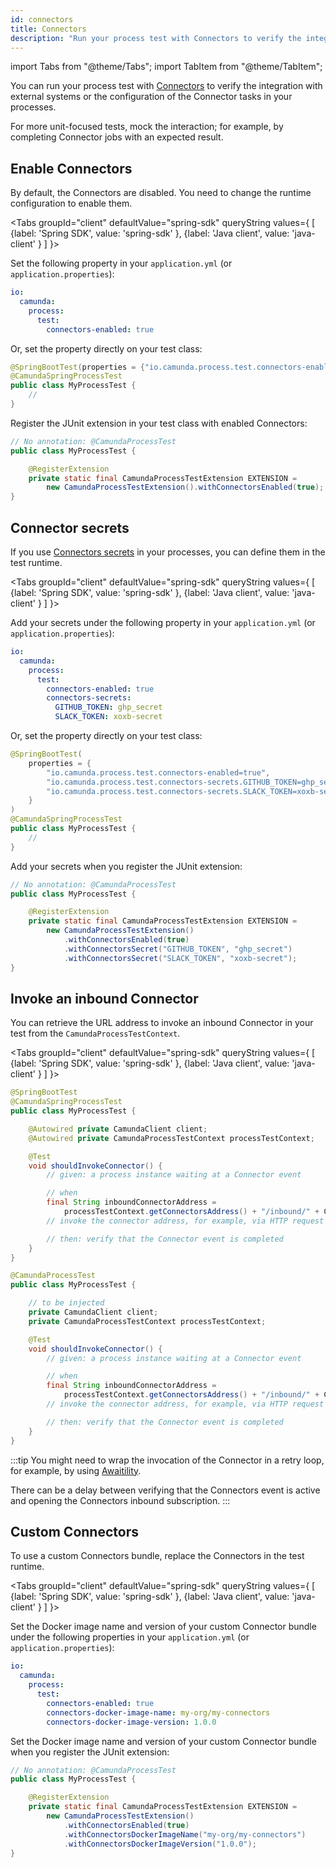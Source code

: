```yaml
---
id: connectors
title: Connectors
description: "Run your process test with Connectors to verify the integration with external systems or the configuration of the Connector tasks in your processes."
---
```


import Tabs from "@theme/Tabs";
import TabItem from "@theme/TabItem";

You can run your process test with [Connectors](/components/connectors/introduction.md) to verify the integration with external systems or the configuration of the Connector tasks in your processes.

For more unit-focused tests, mock the interaction; for example, by completing Connector jobs with an expected result.

## Enable Connectors

By default, the Connectors are disabled. You need to change the runtime configuration to enable them.

<Tabs groupId="client" defaultValue="spring-sdk" queryString values={
[
{label: 'Spring SDK', value: 'spring-sdk' },
{label: 'Java client', value: 'java-client' }
]
}>

<TabItem value='spring-sdk'>

Set the following property in your `application.yml` (or `application.properties`):

```yaml
io:
  camunda:
    process:
      test:
        connectors-enabled: true
```

Or, set the property directly on your test class:

```java
@SpringBootTest(properties = {"io.camunda.process.test.connectors-enabled=true"})
@CamundaSpringProcessTest
public class MyProcessTest {
    //
}
```

</TabItem>

<TabItem value='java-client'>

Register the JUnit extension in your test class with enabled Connectors:

```java
// No annotation: @CamundaProcessTest
public class MyProcessTest {

    @RegisterExtension
    private static final CamundaProcessTestExtension EXTENSION =
        new CamundaProcessTestExtension().withConnectorsEnabled(true);
}
```

</TabItem>

</Tabs>

## Connector secrets

If you use [Connectors secrets](/components/connectors/use-connectors/index.md#using-secrets) in your processes, you can define them in the test runtime.

<Tabs groupId="client" defaultValue="spring-sdk" queryString values={
[
{label: 'Spring SDK', value: 'spring-sdk' },
{label: 'Java client', value: 'java-client' }
]
}>

<TabItem value='spring-sdk'>

Add your secrets under the following property in your `application.yml` (or `application.properties`):

```yaml
io:
  camunda:
    process:
      test:
        connectors-enabled: true
        connectors-secrets:
          GITHUB_TOKEN: ghp_secret
          SLACK_TOKEN: xoxb-secret
```

Or, set the property directly on your test class:

```java
@SpringBootTest(
    properties = {
        "io.camunda.process.test.connectors-enabled=true",
        "io.camunda.process.test.connectors-secrets.GITHUB_TOKEN=ghp_secret",
        "io.camunda.process.test.connectors-secrets.SLACK_TOKEN=xoxb-secret"
    }
)
@CamundaSpringProcessTest
public class MyProcessTest {
    //
}
```

</TabItem>

<TabItem value='java-client'>

Add your secrets when you register the JUnit extension:

```java
// No annotation: @CamundaProcessTest
public class MyProcessTest {

    @RegisterExtension
    private static final CamundaProcessTestExtension EXTENSION =
        new CamundaProcessTestExtension()
            .withConnectorsEnabled(true)
            .withConnectorsSecret("GITHUB_TOKEN", "ghp_secret")
            .withConnectorsSecret("SLACK_TOKEN", "xoxb-secret");
}
```

</TabItem>

</Tabs>

## Invoke an inbound Connector

You can retrieve the URL address to invoke an inbound Connector in your test from the `CamundaProcessTestContext`.

<Tabs groupId="client" defaultValue="spring-sdk" queryString values={
[
{label: 'Spring SDK', value: 'spring-sdk' },
{label: 'Java client', value: 'java-client' }
]
}>

<TabItem value='spring-sdk'>

```java
@SpringBootTest
@CamundaSpringProcessTest
public class MyProcessTest {

    @Autowired private CamundaClient client;
    @Autowired private CamundaProcessTestContext processTestContext;

    @Test
    void shouldInvokeConnector() {
        // given: a process instance waiting at a Connector event

        // when
        final String inboundConnectorAddress =
            processTestContext.getConnectorsAddress() + "/inbound/" + CONNECTOR_ID;
        // invoke the connector address, for example, via HTTP request

        // then: verify that the Connector event is completed
    }
}
```

</TabItem>

<TabItem value='java-client'>

```java
@CamundaProcessTest
public class MyProcessTest {

    // to be injected
    private CamundaClient client;
    private CamundaProcessTestContext processTestContext;

    @Test
    void shouldInvokeConnector() {
        // given: a process instance waiting at a Connector event

        // when
        final String inboundConnectorAddress =
            processTestContext.getConnectorsAddress() + "/inbound/" + CONNECTOR_ID;
        // invoke the connector address, for example, via HTTP request

        // then: verify that the Connector event is completed
    }
}
```

</TabItem>

</Tabs>

:::tip
You might need to wrap the invocation of the Connector in a retry loop, for example, by using [Awaitility](http://www.awaitility.org/).

There can be a delay between verifying that the Connectors event is active and opening the Connectors inbound subscription.
:::

## Custom Connectors

To use a custom Connectors bundle, replace the Connectors in the test runtime.

<Tabs groupId="client" defaultValue="spring-sdk" queryString values={
[
{label: 'Spring SDK', value: 'spring-sdk' },
{label: 'Java client', value: 'java-client' }
]
}>

<TabItem value='spring-sdk'>

Set the Docker image name and version of your custom Connector bundle under the following properties in your `application.yml` (or `application.properties`):

```yaml
io:
  camunda:
    process:
      test:
        connectors-enabled: true
        connectors-docker-image-name: my-org/my-connectors
        connectors-docker-image-version: 1.0.0
```

</TabItem>

<TabItem value='java-client'>

Set the Docker image name and version of your custom Connector bundle when you register the JUnit extension:

```java
// No annotation: @CamundaProcessTest
public class MyProcessTest {

    @RegisterExtension
    private static final CamundaProcessTestExtension EXTENSION =
        new CamundaProcessTestExtension()
            .withConnectorsEnabled(true)
            .withConnectorsDockerImageName("my-org/my-connectors")
            .withConnectorsDockerImageVersion("1.0.0");
}
```

</TabItem>

</Tabs>
